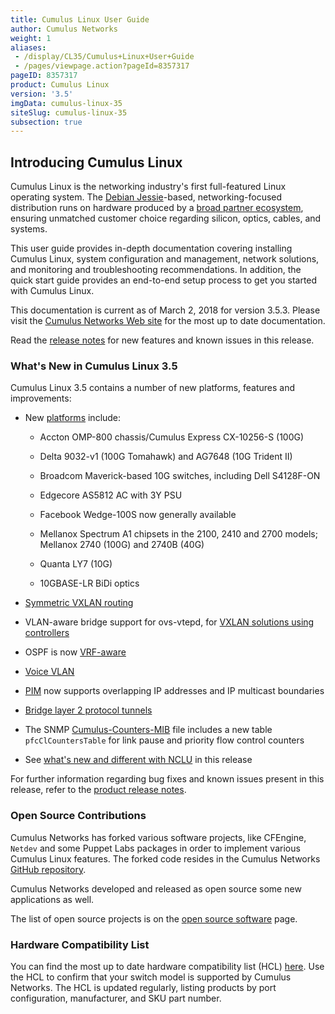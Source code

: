 ```yaml
---
title: Cumulus Linux User Guide
author: Cumulus Networks
weight: 1
aliases:
 - /display/CL35/Cumulus+Linux+User+Guide
 - /pages/viewpage.action?pageId=8357317
pageID: 8357317
product: Cumulus Linux
version: '3.5'
imgData: cumulus-linux-35
siteSlug: cumulus-linux-35
subsection: true
---
```

## Introducing Cumulus Linux</span>

Cumulus Linux is the networking industry's first full-featured Linux
operating system. The [Debian
Jessie](https://www.debian.org/releases/jessie/)-based,
networking-focused distribution runs on hardware produced by a [broad
partner ecosystem](http://cumulusnetworks.com/hcl/), ensuring unmatched
customer choice regarding silicon, optics, cables, and systems.

This user guide provides in-depth documentation covering installing
Cumulus Linux, system configuration and management, network solutions,
and monitoring and troubleshooting recommendations. In addition, the
quick start guide provides an end-to-end setup process to get you
started with Cumulus Linux.

This documentation is current as of March 2, 2018 for version 3.5.3.
Please visit the [Cumulus Networks Web
site](http://docs.cumulusnetworks.com) for the most up to date
documentation.

Read the [release
notes](https://support.cumulusnetworks.com/hc/en-us/articles/115015543848)
for new features and known issues in this release.

### What's New in Cumulus Linux 3.5</span>

Cumulus Linux 3.5 contains a number of new platforms, features and
improvements:

  - New [platforms](https://cumulusnetworks.com/hcl) include:
    
      - Accton OMP-800 chassis/Cumulus Express CX-10256-S (100G)
    
      - Delta 9032-v1 (100G Tomahawk) and AG7648 (10G Trident II)
    
      - Broadcom Maverick-based 10G switches, including Dell S4128F-ON
    
      - Edgecore AS5812 AC with 3Y PSU
    
      - Facebook Wedge-100S now generally available
    
      - Mellanox Spectrum A1 chipsets in the 2100, 2410 and 2700 models;
        Mellanox 2740 (100G) and 2740B (40G)
    
      - Quanta LY7 (10G)
    
      - 10GBASE-LR BiDi optics

  - [Symmetric VXLAN
    routing](/version/cumulus-linux-35/Network-Virtualization/VXLAN-Routing)

  - VLAN-aware bridge support for ovs-vtepd, for [VXLAN solutions using
    controllers](/version/cumulus-linux-35/Network-Virtualization/Virtualization-Integrations/)

  - OSPF is now
    [VRF-aware](/version/cumulus-linux-35/Layer-3/Virtual-Routing-and-Forwarding-VRF)

  - [Voice
    VLAN](/version/cumulus-linux-35/Layer-1-and-2/Link-Layer-Discovery-Protocol/Voice-VLAN)

  - [PIM](/version/cumulus-linux-35/Layer-3/Protocol-Independent-Multicast-PIM)
    now supports overlapping IP addresses and IP multicast boundaries

  - [Bridge layer 2 protocol
    tunnels](https://support.cumulusnetworks.com/hc/en-us/articles/115015809147)

  - The SNMP
    [Cumulus-Counters-MIB](SNMP-Monitoring.html#src-8357390_SNMPMonitoring-supported_mibs)
    file includes a new table `pfcClCountersTable` for link pause and
    priority flow control counters

  - See [what's new and different with
    NCLU](https://support.cumulusnetworks.com/hc/en-us/articles/115015593787)
    in this release

For further information regarding bug fixes and known issues present in
this release, refer to the [product release
notes](https://support.cumulusnetworks.com/hc/en-us/articles/115015543848).

### Open Source Contributions</span>

Cumulus Networks has forked various software projects, like CFEngine,
`Netdev` and some Puppet Labs packages in order to implement various
Cumulus Linux features. The forked code resides in the Cumulus Networks
[GitHub repository](https://github.com/CumulusNetworks).

Cumulus Networks developed and released as open source some new
applications as well.

The list of open source projects is on the [open source
software](http://oss.cumulusnetworks.com/) page.

### Hardware Compatibility List</span>

You can find the most up to date hardware compatibility list (HCL)
[here](http://cumulusnetworks.com/hcl/). Use the HCL to confirm that
your switch model is supported by Cumulus Networks. The HCL is updated
regularly, listing products by port configuration, manufacturer, and SKU
part number.

<article id="html-search-results" class="ht-content" style="display: none;">

</article>

<footer id="ht-footer">

</footer>
